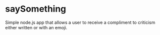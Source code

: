 # saySomething
Simple node.js app that allows a user to receive a compliment to criticism either written or with an emoji.
